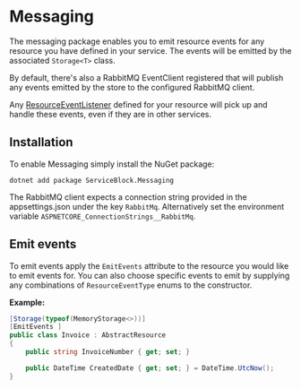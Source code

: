 # Messaging

The messaging package enables you to emit resource events for any resource you have defined in your service. The events will be emitted by the associated `Storage<T>` class.

By default, there's also a RabbitMQ EventClient registered that will publish any events emitted by the store to the configured RabbitMQ client.

Any [ResourceEventListener](./resourceeventlisteners.md) defined for your resource will pick up and handle these events, even if they are in other services.

## Installation

To enable Messaging simply install the NuGet package:

```text
dotnet add package ServiceBlock.Messaging
```

The RabbitMQ client expects a connection string provided in the appsettings.json under the key `RabbitMq`. Alternatively set the environment variable `ASPNETCORE_ConnectionStrings__RabbitMq`.

## Emit events

To emit events apply the `EmitEvents` attribute to the resource you would like to emit events for. You can also choose specific events to emit by supplying any combinations of `ResourceEventType` enums to the constructor.

**Example:**

```csharp
[Storage(typeof(MemoryStorage<>))]
[EmitEvents ]
public class Invoice : AbstractResource
{
    public string InvoiceNumber { get; set; }

    public DateTime CreatedDate { get; set; } = DateTime.UtcNow();
}
```
